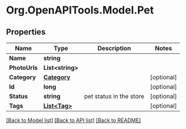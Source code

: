 # Org.OpenAPITools.Model.Pet

## Properties

Name | Type | Description | Notes
------------ | ------------- | ------------- | -------------
**Name** | **string** |  | 
**PhotoUrls** | **List&lt;string&gt;** |  | 
**Category** | [**Category**](Category.md) |  | [optional] 
**Id** | **long** |  | [optional] 
**Status** | **string** | pet status in the store | [optional] 
**Tags** | [**List&lt;Tag&gt;**](Tag.md) |  | [optional] 

[[Back to Model list]](../../README.md#documentation-for-models) [[Back to API list]](../../README.md#documentation-for-api-endpoints) [[Back to README]](../../README.md)


